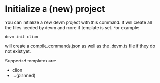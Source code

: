 # Initialize a (new) project

You can initialize a new devm project with this command. It will create all the files needed by devm and more if template is set.
For example:

```sh
devm init clion
```

will create a compile_commands.json as well as the .devm.ts file if they do not exist yet.

Supported templates are:

- clion
- …(planned)
